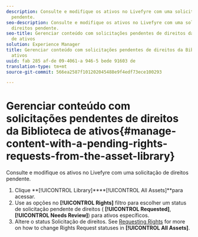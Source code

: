 ```yaml
---
description: Consulte e modifique os ativos no Livefyre com uma solicitação de direitos
  pendente.
seo-description: Consulte e modifique os ativos no Livefyre com uma solicitação de
  direitos pendente.
seo-title: Gerenciar conteúdo com solicitações pendentes de direitos da Biblioteca
  de ativos
solution: Experience Manager
title: Gerenciar conteúdo com solicitações pendentes de direitos da Biblioteca de
  ativos
uuid: fab 285 af-de 09-4061-a 946-5 bede 91603 de
translation-type: tm+mt
source-git-commit: 566ea2587f101202045488e9f4edf73ece100293

---
```



# Gerenciar conteúdo com solicitações pendentes de direitos da Biblioteca de ativos{#manage-content-with-a-pending-rights-requests-from-the-asset-library}

Consulte e modifique os ativos no Livefyre com uma solicitação de direitos pendente.

1. Clique **[!UICONTROL Library]****[!UICONTROL All Assets]**para acessar.
1. Use as opções no **[!UICONTROL Rights]** filtro para escolher um status de solicitação pendente de direitos ( **[!UICONTROL Requested]**, **[!UICONTROL Needs Review]**) para ativos específicos.
1. Altere o status Solicitação de direitos. See [Requesting Rights](../c-how-requesting-rights-works/c-how-requesting-rights-works.md#c_how_requesting_rights_works) for more on how to change Rights Request statuses in **[!UICONTROL All Assets]**.
